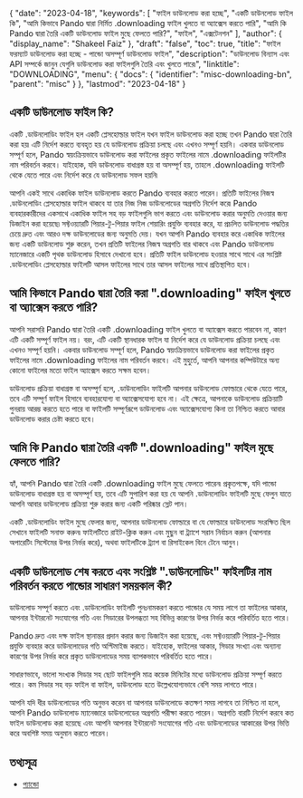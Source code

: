 {
  "date": "2023-04-18",
  "keywords": [
"ফাইল ডাউনলোড করা হচ্ছে",
"একটি ডাউনলোড ফাইল কি",
"আমি কিভাবে Pando দ্বারা নির্মিত .downloading ফাইল খুলতে বা অ্যাক্সেস করতে পারি",
"আমি কি Pando দ্বারা তৈরি একটি ডাউনলোড ফাইল মুছে ফেলতে পারি?",
"ফাইল",
"এক্সটেনশন"
],
  "author": {
    "display_name": "Shakeel Faiz"
},
  "draft": "false",
  "toc": true,
  "title": "ফাইল ফরম্যাট ডাউনলোড করা হচ্ছে - পান্ডো অসম্পূর্ণ ডাউনলোড ফাইল",
  "description": "ডাউনলোড বিন্যাস এবং API সম্পর্কে জানুন যেগুলি ডাউনলোড করা ফাইলগুলি তৈরি এবং খুলতে পারে৷",
  "linktitle": "DOWNLOADING",
  "menu": {
    "docs": {
      "identifier": "misc-downloading-bn",
      "parent": "misc"
}
},
  "lastmod": "2023-04-18"
}

## একটি ডাউনলোড ফাইল কি?

একটি .ডাউনলোডিং ফাইল হল একটি প্লেসহোল্ডার ফাইল যখন ফাইল ডাউনলোড করা হচ্ছে তখন Pando দ্বারা তৈরি করা হয়৷ এটি নির্দেশ করতে ব্যবহৃত হয় যে ডাউনলোড প্রক্রিয়া চলছে এবং এখনও সম্পূর্ণ হয়নি। একবার ডাউনলোড সম্পূর্ণ হলে, Pando স্বয়ংক্রিয়ভাবে ডাউনলোড করা ফাইলের প্রকৃত ফাইলের নামে .downloading ফাইলটির নাম পরিবর্তন করবে। যাইহোক, যদি ডাউনলোড বাধাগ্রস্ত হয় বা অসম্পূর্ণ হয়, তাহলে .downloading ফাইলটি থেকে যেতে পারে এবং নির্দেশ করে যে ডাউনলোড সফল হয়নি৷

আপনি একই সাথে একাধিক ফাইল ডাউনলোড করতে Pando ব্যবহার করতে পারেন। প্রতিটি ফাইলের নিজস্ব .ডাউনলোডিং প্লেসহোল্ডার ফাইল থাকবে যা তার নিজ নিজ ডাউনলোডের অগ্রগতি নির্দেশ করে৷ Pando ব্যবহারকারীদের একসাথে একাধিক ফাইল সহ বড় ফাইলগুলি ভাগ করতে এবং ডাউনলোড করার অনুমতি দেওয়ার জন্য ডিজাইন করা হয়েছে৷ সফ্টওয়্যারটি পিয়ার-টু-পিয়ার ফাইল শেয়ারিং প্রযুক্তি ব্যবহার করে, যা প্রচলিত ডাউনলোড পদ্ধতির চেয়ে দ্রুত এবং আরও দক্ষ ডাউনলোডের জন্য অনুমতি দেয়। যখন আপনি Pando ব্যবহার করে একাধিক ফাইলের জন্য একটি ডাউনলোড শুরু করেন, তখন প্রতিটি ফাইলের নিজস্ব অগ্রগতি বার থাকবে এবং Pando ডাউনলোড ম্যানেজারে একটি পৃথক ডাউনলোড হিসাবে দেখানো হবে। প্রতিটি ফাইল ডাউনলোড হওয়ার সাথে সাথে এর সংশ্লিষ্ট .ডাউনলোডিং প্লেসহোল্ডার ফাইলটি আসল ফাইলের সাথে তার আসল ফাইলের সাথে প্রতিস্থাপিত হবে।

## আমি কিভাবে Pando দ্বারা তৈরি করা ".downloading" ফাইল খুলতে বা অ্যাক্সেস করতে পারি?

আপনি সরাসরি Pando দ্বারা তৈরি একটি .downloading ফাইল খুলতে বা অ্যাক্সেস করতে পারবেন না, কারণ এটি একটি সম্পূর্ণ ফাইল নয়। বরং, এটি একটি স্থানধারক ফাইল যা নির্দেশ করে যে ডাউনলোড প্রক্রিয়া চলছে এবং এখনও সম্পূর্ণ হয়নি। একবার ডাউনলোড সম্পূর্ণ হলে, Pando স্বয়ংক্রিয়ভাবে ডাউনলোড করা ফাইলের প্রকৃত ফাইলের নামে .downloading ফাইলের নাম পরিবর্তন করবে। এই মুহুর্তে, আপনি আপনার কম্পিউটারে অন্য কোনো ফাইলের মতো ফাইল অ্যাক্সেস করতে সক্ষম হবেন।

ডাউনলোড প্রক্রিয়া বাধাগ্রস্ত বা অসম্পূর্ণ হলে, .ডাউনলোডিং ফাইলটি আপনার ডাউনলোড ফোল্ডারে থেকে যেতে পারে, তবে এটি সম্পূর্ণ ফাইল হিসাবে ব্যবহারযোগ্য বা অ্যাক্সেসযোগ্য হবে না। এই ক্ষেত্রে, আপনাকে ডাউনলোড প্রক্রিয়াটি পুনরায় আরম্ভ করতে হতে পারে বা ফাইলটি সম্পূর্ণরূপে ডাউনলোড এবং অ্যাক্সেসযোগ্য কিনা তা নিশ্চিত করতে আবার ডাউনলোড করার চেষ্টা করতে হবে।

## আমি কি Pando দ্বারা তৈরি একটি ".downloading" ফাইল মুছে ফেলতে পারি?

হ্যাঁ, আপনি Pando দ্বারা তৈরি একটি .downloading ফাইল মুছে ফেলতে পারেন৷ প্রকৃতপক্ষে, যদি পান্ডো ডাউনলোড বাধাগ্রস্ত হয় বা অসম্পূর্ণ হয়, তবে এটি সুপারিশ করা হয় যে আপনি .ডাউনলোডিং ফাইলটি মুছে ফেলুন যাতে আপনি আবার ডাউনলোড প্রক্রিয়া শুরু করার জন্য একটি পরিষ্কার স্লেট পান।

একটি .ডাউনলোডিং ফাইল মুছে ফেলার জন্য, আপনার ডাউনলোড ফোল্ডারে বা যে ফোল্ডারে ডাউনলোড সংরক্ষিত ছিল সেখানে ফাইলটি সনাক্ত করুন৷ ফাইলটিতে রাইট-ক্লিক করুন এবং মুছুন বা ট্র্যাশে সরান নির্বাচন করুন (আপনার অপারেটিং সিস্টেমের উপর নির্ভর করে), অথবা ফাইলটিকে ট্র্যাশ বা রিসাইকেল বিনে টেনে আনুন।

## একটি ডাউনলোড শেষ করতে এবং সংশ্লিষ্ট ".ডাউনলোডিং" ফাইলটির নাম পরিবর্তন করতে পান্ডোর সাধারণ সময়কাল কী?

ডাউনলোড সম্পূর্ণ করতে এবং .ডাউনলোডিং ফাইলটি পুনঃনামকরণ করতে পান্ডোর যে সময় লাগে তা ফাইলের আকার, আপনার ইন্টারনেট সংযোগের গতি এবং সিডারের উপলব্ধতা সহ বিভিন্ন কারণের উপর নির্ভর করে পরিবর্তিত হতে পারে।

Pando দ্রুত এবং দক্ষ ফাইল স্থানান্তর প্রদান করার জন্য ডিজাইন করা হয়েছে, এবং সফ্টওয়্যারটি পিয়ার-টু-পিয়ার প্রযুক্তি ব্যবহার করে ডাউনলোডের গতি অপ্টিমাইজ করতে। যাইহোক, ফাইলের আকার, সিডার সংখ্যা এবং অন্যান্য কারণের উপর নির্ভর করে প্রকৃত ডাউনলোডের সময় ব্যাপকভাবে পরিবর্তিত হতে পারে।

সাধারণভাবে, ভালো সংখ্যক সিডার সহ ছোট ফাইলগুলি মাত্র কয়েক মিনিটের মধ্যে ডাউনলোড প্রক্রিয়া সম্পূর্ণ করতে পারে। কম সিডার সহ বড় ফাইল বা ফাইল, ডাউনলোড হতে উল্লেখযোগ্যভাবে বেশি সময় লাগতে পারে।

আপনি যদি ধীর ডাউনলোডের গতি অনুভব করেন বা আপনার ডাউনলোডে কতক্ষণ সময় লাগবে তা নিশ্চিত না হলে, আপনি Pando ডাউনলোড ম্যানেজারে ডাউনলোডের অগ্রগতি পরীক্ষা করতে পারেন। অগ্রগতি বারটি নির্দেশ করবে কত ফাইল ডাউনলোড করা হয়েছে এবং আপনি আপনার ইন্টারনেট সংযোগের গতি এবং ডাউনলোডের আকারের উপর ভিত্তি করে অবশিষ্ট সময় অনুমান করতে পারেন।

## তথ্যসূত্র
* [প্যান্ডো](https://download.cnet.com/Pando/3000-2196_4-10546621.html)


